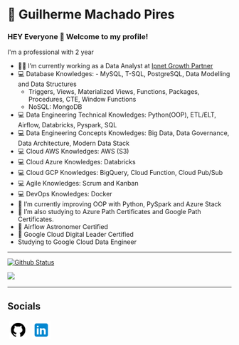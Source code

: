 # :sunflower:  Guilherme Machado Pires

### HEY Everyone 👋 Welcome to my profile!

I'm a professional with 2 year

- :office_worker: I’m currently working as a Data Analyst at [Ipnet Growth Partner](https://www.linkedin.com/company/ipnet/mycompany/verification/)
- :computer: Database Knowledges: - MySQL, T-SQL, PostgreSQL, Data Modelling and Data Structures 
  - Triggers, Views, Materialized Views, Functions, Packages, Procedures, CTE, Window Functions
  - NoSQL: MongoDB
- :computer: Data Engineering Technical Knowledges: Python(OOP), ETL/ELT, Airflow, Databricks, Pyspark, SQL
- :computer: Data Engineering Concepts Knowledges: Big Data, Data Governance, Data Architecture, Modern Data Stack 
- :computer: Cloud AWS Knowledges: AWS (S3)
- :computer: Cloud Azure Knowledges: Databricks
- :computer: Cloud GCP Knowledges: BigQuery, Cloud Function, Cloud Pub/Sub
- :computer: Agile Knowledges: Scrum and Kanban
- :computer: DevOps Knowledges: Docker
- 🌱 I’m currently improving OOP with Python, PySpark and Azure Stack
- 🌱 I’m also studying to Azure Path Certificates and Google Path Certificates.
- 🥇 Airflow Astronomer Certified
- 🥇 Google Cloud Digital Leader Certified
- Studying to Google Cloud Data Engineer

---

  [![Github Status](https://github-readme-stats.vercel.app/api?username=Gui-mp8&show_icons=true&title_color=fff&icon_color=79ff97&text_color=9f9f9f&bg_color=151515)](https://github.com/Gui-mp8)
  
 <a href="http://www.github.com/Gui-mp8"><img src="https://github-readme-streak-stats.herokuapp.com/?user=Gui-mp8&stroke=ffffff&background=171717&ring=green&fire=orange&currStreakNum=ffffff&currStreakLabel=green&sideNums=ffffff&sideLabels=ffffff&dates=ffffff&hide_border=true" /></a>
  


---

## Socials
<a href="https://www.github.com/Gui-mp8" target="_blank" rel="noopener noreferrer"><img src="./logos/github.png" alt="github" style="vertical-align:top; margin:4px; height:40px; width:40px"></a>
<a href="https://www.linkedin.com/in/guilherme-pires-5353811aa/" target="_blank" rel="noopener noreferrer"><img src="./logos/linkedin.png" alt="linkedin" style="vertical-align:top; margin:4px; height:40px; width:40px"></a>

<!-- ## Skills -->

<!-- <div>
  
### Data Engineering Tools
<img src="./logos/python.png" alt="python" style="vertical-align:top; margin:4px; height:40px; width:40px">
<img src="./logos/aws.png" alt="aws" style="vertical-align:top; margin:4px; height:40px; width:40px">
<img src="./logos/dbt.png" alt="dbt" style="vertical-align:top; margin:4px; height:40px; width:100px">
<img src="./logos/docker.png" alt="docker" style="vertical-align:top; margin:4px; height:40px; width:40px">
<img src="./logos/airflow.png" alt="airflow" style="vertical-align:top; margin:4px; height:40px; width:40px">
<img src="./logos/data-quality.png" alt="data-quality" style="vertical-align:top; margin:4px; height:40px; width:40px">
<img src="./logos/databricks.png" alt="databricks" style="vertical-align:top; margin:4px; height:40px; width:40px">
<img src="./logos/azure.png" alt="azure" style="vertical-align:top; margin:4px; height:40px; width:40px">

### Database / NoSQL
<img src="./logos/oracle-logo.png" alt="oracle" style="vertical-align:top; margin:4px; height:60px; width:60px">
<img src="./logos/sql.png" alt="sql" style="vertical-align:top; margin:4px; height:40px; width:40px">
<img src="./logos/oracle-plsql.png" alt="plsql" style="vertical-align:top; margin:4px; height:60px; width:60px">
<img src="./logos/postgresql.png" alt="psql" style="vertical-align:top; margin:4px; height:40px; width:40px">
<img src="./logos/mysql.png" alt="mysql" style="vertical-align:top; margin:4px; height:40px; width:40px">
<img src="./logos/mongo.png" alt="mongoDB" style="vertical-align:top; margin:4px; height:60px; width:60px">
<img src="./logos/redis.png" alt="redis" style="vertical-align:top; margin:4px; height:60px; width:60px">

### Dev Tools
<img src="./logos/vscode.png" alt="vscode" style="vertical-align:top; margin:4px; height:40px; width:40px">
<img src="./logos/linux.png" alt="linux" style="vertical-align:top; margin:4px; height:40px; width:40px">
<img src="./logos/gitlab.png" alt="gitlab" style="vertical-align:top; margin:4px; height:40px; width:40px">
<br>
</div> -->
  


